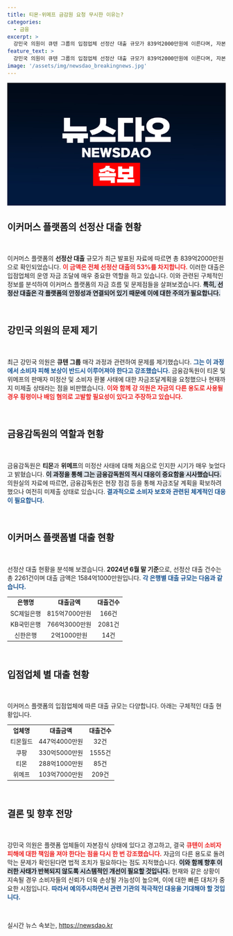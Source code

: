 ```yaml
---
title: 티몬·위메프 금감원 요청 무시한 이유는?
categories:
  - 금융
excerpt: >
  강민국 의원이 큐텐 그룹의 입점업체 선정산 대출 규모가 839억2000만원에 이른다며, 자본잠식 상태인 티몬과 위메프의 피해 보상을 촉구했다. 그는 사재 출연과 매각을 통한 소비자 보상이 필요하다고 주장하며, 자금 돌려막기가 확인될 경우 법적 조치도 언급했다.
feature_text: >
  강민국 의원이 큐텐 그룹의 입점업체 선정산 대출 규모가 839억2000만원에 이른다며, 자본잠식 상태인 티몬과 위메프의 피해 보상을 촉구했다. 그는 사재 출연과 매각을 통한 소비자 보상이 필요하다고 주장하며, 자금 돌려막기가 확인될 경우 법적 조치도 언급했다.
image: '/assets/img/newsdao_breakingnews.jpg'
---
```


<p><img src="/assets/img/newsdao_breakingnews.jpg" alt="ranknews 속보" /></p>

<h2 data-ke-size="size26">이커머스 플랫폼의 선정산 대출 현황</h2>

<p data-ke-size="size16">&nbsp;</p>

<p>이커머스 플랫폼의 <b>선정산 대출</b> 규모가 최근 발표된 자료에 따르면 총 839억2000만원으로 확인되었습니다. <b><span style="color: #ee2323;">이 금액은 전체 선정산 대출의 53%를 차지합니다.</span></b> 이러한 대출은 입점업체의 운영 자금 조달에 매우 중요한 역할을 하고 있습니다. 이와 관련된 구체적인 정보를 분석하여 이커머스 플랫폼의 자금 흐름 및 문제점들을 살펴보겠습니다. <b><span style="background-color: #21538527;">특히, 선정산 대출은 각 플랫폼의 안정성과 연결되어 있기 때문에 이에 대한 주의가 필요합니다.</span></b> </p>

<p data-ke-size="size16">&nbsp;</p>

<h2 data-ke-size="size26">강민국 의원의 문제 제기</h2>

<p data-ke-size="size16">&nbsp;</p>

<p>최근 강민국 의원은 <b>큐텐 그룹</b> 매각 과정과 관련하여 문제를 제기했습니다. <b><span style="color: #1a5490;">그는 이 과정에서 소비자 피해 보상이 반드시 이루어져야 한다고 강조했습니다.</span></b> 금융감독원이 티몬 및 위메프의 판매자 미정산 및 소비자 환불 사태에 대한 자금조달계획을 요청했으나 현재까지 미제출 상태라는 점을 비판했습니다. <b><span style="color: #ee2323;">이와 함께 강 의원은 자금의 다른 용도로 사용될 경우 횡령이나 배임 혐의로 고발할 필요성이 있다고 주장하고 있습니다.</span></b></p>

<p data-ke-size="size16">&nbsp;</p>

<h2 data-ke-size="size26">금융감독원의 역할과 현황</h2>

<p data-ke-size="size16">&nbsp;</p>

<p>금융감독원은 <b>티몬</b>과 <b>위메프</b>의 미정산 사태에 대해 처음으로 인지한 시기가 매우 늦었다고 밝혔습니다. <b><span style="background-color: #21538527;">이 과정을 통해 그는 금융감독원의 적시 대응이 중요함을 시사했습니다.</span></b> 의원실의 자료에 따르면, 금융감독원은 현장 점검 등을 통해 자금조달 계획을 확보하려 했으나 여전히 미제출 상태로 있습니다. <b><span style="color: #1a5490;">결과적으로 소비자 보호와 관련된 체계적인 대응이 필요합니다.</span></b></p>

<p data-ke-size="size16">&nbsp;</p>

<h2 data-ke-size="size26">이커머스 플랫폼별 대출 현황</h2>

<p data-ke-size="size16">&nbsp;</p>

<p>선정산 대출 현황을 분석해 보겠습니다. <b>2024년 6월 말 기준</b>으로, 선정산 대출 건수는 총 2261건이며 대출 금액은 1584억1000만원입니다. <b><span style="color: #1a5490;">각 은행별 대출 규모는 다음과 같습니다.</span></b></p>

<table>
    <tr>
        <td style="text-align: center; height: 17px;"><b>은행명</b></td>
        <td style="text-align: center; height: 17px;"><b>대출금액</b></td>
        <td style="text-align: center; height: 17px;"><b>대출건수</b></td>
    </tr>
    <tr>
        <td style="text-align: center; height: 17px;">SC제일은행</td>
        <td style="text-align: center; height: 17px;">815억7000만원</td>
        <td style="text-align: center; height: 17px;">166건</td>
    </tr>
    <tr>
        <td style="text-align: center; height: 17px;">KB국민은행</td>
        <td style="text-align: center; height: 17px;">766억3000만원</td>
        <td style="text-align: center; height: 17px;">2081건</td>
    </tr>
    <tr>
        <td style="text-align: center; height: 17px;">신한은행</td>
        <td style="text-align: center; height: 17px;">2억1000만원</td>
        <td style="text-align: center; height: 17px;">14건</td>
    </tr>
</table>

<p data-ke-size="size16">&nbsp;</p>

<h2 data-ke-size="size26">입점업체 별 대출 현황</h2>

<p data-ke-size="size16">&nbsp;</p>

<p>이커머스 플랫폼의 입점업체에 따른 대출 규모는 다양합니다. 아래는 구체적인 대출 현황입니다. </p>

<table>
    <tr>
        <td style="text-align: center; height: 17px;"><b>업체명</b></td>
        <td style="text-align: center; height: 17px;"><b>대출금액</b></td>
        <td style="text-align: center; height: 17px;"><b>대출건수</b></td>
    </tr>
    <tr>
        <td style="text-align: center; height: 17px;">티몬월드</td>
        <td style="text-align: center; height: 17px;">447억4000만원</td>
        <td style="text-align: center; height: 17px;">32건</td>
    </tr>
    <tr>
        <td style="text-align: center; height: 17px;">쿠팡</td>
        <td style="text-align: center; height: 17px;">330억5000만원</td>
        <td style="text-align: center; height: 17px;">1555건</td>
    </tr>
    <tr>
        <td style="text-align: center; height: 17px;">티몬</td>
        <td style="text-align: center; height: 17px;">288억1000만원</td>
        <td style="text-align: center; height: 17px;">85건</td>
    </tr>
    <tr>
        <td style="text-align: center; height: 17px;">위메프</td>
        <td style="text-align: center; height: 17px;">103억7000만원</td>
        <td style="text-align: center; height: 17px;">209건</td>
    </tr>
</table>

<p data-ke-size="size16">&nbsp;</p>

<h2 data-ke-size="size26">결론 및 향후 전망</h2>

<p data-ke-size="size16">&nbsp;</p>

<p>강민국 의원은 플랫폼 업체들이 자본잠식 상태에 있다고 경고하고, 결국 <b><span style="color: #ee2323;">큐텐이 소비자 피해에 대한 책임을 져야 한다는 점을 다시 한 번 강조했습니다.</span></b> 자금의 다른 용도로 돌려막는 문제가 확인된다면 법적 조치가 필요하다는 점도 지적했습니다. <b><span style="background-color: #21538527;">이와 함께 향후 이러한 사태가 반복되지 않도록 시스템적인 개선이 필요할 것입니다.</span></b> 현재와 같은 상황이 지속될 경우 소비자들의 신뢰가 더욱 손상될 가능성이 높으며, 이에 대한 빠른 대처가 중요한 시점입니다. <b><span style="color: #1a5490;">따라서 예의주시하면서 관련 기관의 적극적인 대응을 기대해야 할 것입니다.</span></b> </p>

<p data-ke-size="size16">&nbsp;</p>
실시간 뉴스 속보는, <a href="https://newsdao.kr" rel="dofollow">https://newsdao.kr</a>


